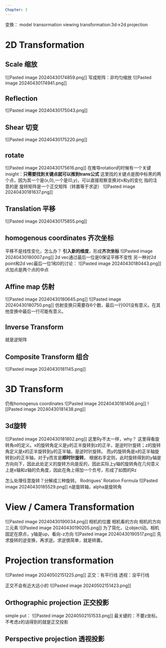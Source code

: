 ```yaml
---
Chapter: 3
---
```

变换：
model transormation
viewing transformation:3d->2d projection

# 2D Transformation
## Scale 缩放
![[Pasted image 20240430174859.png]]
写成矩阵：非均匀缩放
![[Pasted image 20240430174941.png]]

## Reflection
![[Pasted image 20240430175043.png]]
## Shear 切变
![[Pasted image 20240430175220.png]]

## rotate 
![[Pasted image 20240430175616.png]]
在推导rotation的时候有一个关键insight：**只需要找到关键点就可以推到trans公式**
这里找的关键点是图中标黑的两个点，因为其一个是(x,0),一个是(0,y)，可以直接观察变换对x和y的变化
指的注意的是 旋转矩阵是一个正交矩阵（转置等于求逆）
![[Pasted image 20240430181637.png]]
## Translation 平移
![[Pasted image 20240430175855.png]]
## homogenous coordinates 齐次坐标
平移不是线性变化，怎么办？ **引入新的维度**，形成**齐次坐标**
![[Pasted image 20240430180007.png]]
2d vec通过最后一位是0保证平移不变性
另一种对2d point和2d vec最后一位1和0的讨论：
![[Pasted image 20240430180443.png]]
点加点是两个点的中点

## Affine map 仿射
![[Pasted image 20240430180645.png]]
![[Pasted image 20240430180750.png]]
仿射变换只需要存6个数，最后一行001没有意义。在其他变换中最后一行可能有意义。

## Inverse Transform
就是逆矩阵

## Composite Transform 组合
![[Pasted image 20240430181145.png]]

# 3D Transform
仍有homogenus coordinates
![[Pasted image 20240430181406.png]]
![[Pasted image 20240430181438.png]]
## 3d旋转
![[Pasted image 20240430181802.png]]
这里Ry不太一样，why？
这里得看旋转角$\alpha$的定义。x的旋转角定义是y的正半旋转到z的正半，是逆时针旋转；z的旋转角定义是x的正半旋转到y的正半轴，是逆时针旋转。
而y的旋转角是x的正半轴旋转到z的正半轴，对于y而言是**顺时针旋转**。
根据右手定则，此时旋转得到的y轴是方向向下，因此此处定义的旋转方向是反的，因此实际上y轴的旋转角在几何意义上是x轴和z轴的负角度，因此在角上得加一个负号，形成了如图的Rz

怎么处理任意旋转？分解成三种旋转。
Rodrigues' Rotation Formula
![[Pasted image 20240430185529.png]]
n是旋转轴，alpha是旋转角

# View / Camera Transformation
![[Pasted image 20240430190034.png]]
相机的位置 相机看的方向 相机的方向 三元素
![[Pasted image 20240430190205.png]]
为了简化，让object动。相机固定在原点，y轴是up，看向-z方向
![[Pasted image 20240430190517.png]]
先求旋转的逆变换，再求逆。求逆很简单，就是转置。

# Projection transformation
![[Pasted image 20240502151225.png]]
正交：有平行线
透视：没平行线

正交不会有近大远小的
![[Pasted image 20240502151423.png]]

## Orthographic projection 正交投影
simple put：
![[Pasted image 20240502151533.png]]
最关键的：不要z坐标。 不考虑z的话得到的就是正交投影

## Perspective projection 透视投影
